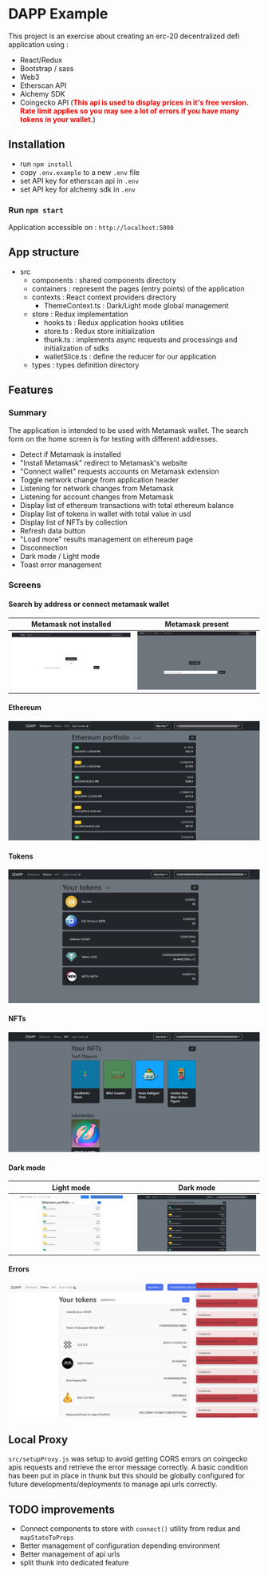 # DAPP Example

This project is an exercise about creating an erc-20 decentralized defi application using :

- React/Redux
- Bootstrap / sass
- Web3
- Etherscan API
- Alchemy SDK
- Coingecko API (<span style="color:red; font-weight: bold">This api is used to display prices in it's free version. Rate limit applies so you may see a lot of errors if you have many tokens in your wallet.</span>)

## Installation

- run `npm install`
- copy `.env.example` to a new `.env` file
- set API key for etherscan api in `.env`
- set API key for alchemy sdk in `.env`

### Run `npm start`

Application accessible on : `http://localhost:5000`

## App structure

- src
  - components : shared components directory
  - containers : represent the pages (entry points) of the application
  - contexts : React context providers directory
    - ThemeContext.ts : Dark/Light mode global management
  - store : Redux implementation
    - hooks.ts : Redux application hooks utilities
    - store.ts : Redux store initialization
    - thunk.ts : implements async requests and processings and initialization of sdks
    - walletSlice.ts : define the reducer for our application
  - types : types definition directory

## Features

### Summary

The application is intended to be used with Metamask wallet. The search form on the home screen is for testing with different addresses.

- Detect if Metamask is installed
- "Install Metamask" redirect to Metamask's website
- "Connect wallet" requests accounts on Metamask extension
- Toggle network change from application header
- Listening for network changes from Metamask
- Listening for account changes from Metamask
- Display list of ethereum transactions with total ethereum balance
- Display list of tokens in wallet with total value in usd
- Display list of NFTs by collection
- Refresh data button
- "Load more" results management on ethereum page
- Disconnection
- Dark mode / Light mode
- Toast error management

### Screens

#### Search by address or connect metamask wallet

|             Metamask not installed             |                     Metamask present                     |
| :--------------------------------------------: | :------------------------------------------------------: |
| ![Home page no metamask](doc/home.jpg "Title") | ![Home page with metamask](doc/home_connect.jpg "Title") |

#### Ethereum

![Ethereum page](doc/ethereum.jpg "Title")

#### Tokens

![Tokens page](doc/tokens.jpg "Title")

#### NFTs

![NFT page](doc/nft.jpg "Title")

#### Dark mode

|                    Light mode                    |                 Dark mode                  |
| :----------------------------------------------: | :----------------------------------------: |
| ![Ethereum page](doc/ethereum_light.jpg "Title") | ![Ethereum page](doc/ethereum.jpg "Title") |

#### Errors

![Error](doc/error.jpg "Title")

## Local Proxy

`src/setupProxy.js` was setup to avoid getting CORS errors on coingecko apis requests and retrieve the error message correctly. A basic condition has been put in place in thunk but this should be globally configured for future developments/deployments to manage api urls correctly.

## TODO improvements

- Connect components to store with `connect()` utility from redux and `mapStateToProps`
- Better management of configuration depending environment
- Better management of api urls
- split thunk into dedicated feature
